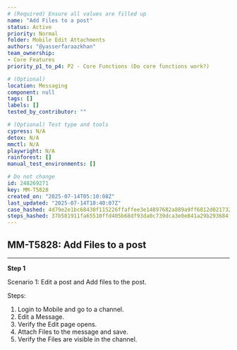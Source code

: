 ```yaml
---
# (Required) Ensure all values are filled up
name: "Add Files to a post"
status: Active
priority: Normal
folder: Mobile Edit Attachments
authors: "@yasserfaraazkhan"
team_ownership:
- Core Features
priority_p1_to_p4: P2 - Core Functions (Do core functions work?)

# (Optional)
location: Messaging
component: null
tags: []
labels: []
tested_by_contributor: ""

# (Optional) Test type and tools
cypress: N/A
detox: N/A
mmctl: N/A
playwright: N/A
rainforest: []
manual_test_environments: []

# Do not change
id: 248269271
key: MM-T5828
created_on: "2025-07-14T05:10:08Z"
last_updated: "2025-07-14T10:40:07Z"
case_hashed: 4d79e2e1bc68430f115226ffaffee3e14897682a889a9ff6812d0217325318f18f78af4fe440abe7fe05c62a12eac6a9
steps_hashed: 37b581911fa65510ffd405b68df93da0c739dca3e0e841a29b293684fef9709f2e1669eaf151b5b4e9fdf083d548c022
---
```


<!-- (Auto-generated) Based on frontmatter's "key" and "name" -->

## MM-T5828: Add Files to a post

---

**Step 1**

Scenario 1: Edit a post and Add files to the post.

Steps:

1. Login to Mobile and go to a channel.
2. Edit a Message.
3. Verify the Edit page opens.
4. Attach Files to the message and save.
5. Verify the Files are visible in the channel.
